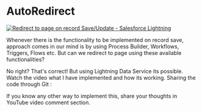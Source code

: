 # AutoRedirect

[![Redirect to page on record Save/Update - Salesforce Lightning](http://img.youtube.com/vi/o0J_PnCGhu8/0.jpg)](http://www.youtube.com/watch?v=o0J_PnCGhu8 "Redirect to page on record Save/Update - Salesforce Lightning")


Whenever there is the functionality to be implemented on record save, approach comes in our mind is by using Process Builder, Workflows, Triggers, Flows etc. But can we redirect to page using these available functionalities?

No right? That's correct! But using Lightning Data Service its possible. Watch the video what I have implemented and how its working. Sharing the code through Git : 

If you know any other way to implement this, share your thoughts in YouTube video comment section.
